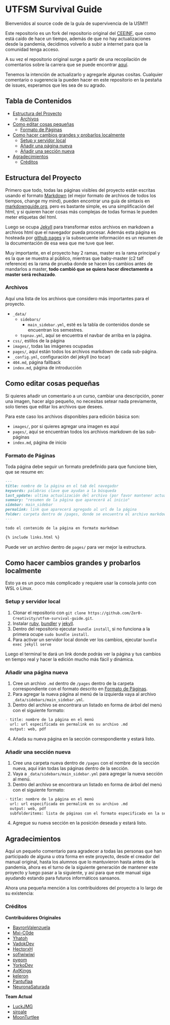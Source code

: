 # UTFSM Survival Guide

Bienvenidos al source code de la guía de supervivencia de la USM!!!

Este repositorio es un fork del repositorio original del [CEEINF](https://github.com/CEEINF-UTFSM/utfsm-survival-guide), que como está caído de hace un tiempo, además de que no hay actualizaciones desde la pandemia, decidimos volverlo a subir a internet para que la comunidad tenga acceso.

A su vez el repositorio original surge a partir de una recopilación de comentarios sobre la carrera que se puede encontrar [aquí](https://docs.google.com/document/d/1ZORkRBDfVD3lYEzETasc74sJj7cdgy6oqHFKpqUJSgc/edit).

Tenemos la intención de actualizarlo y agregarle algunas cositas. Cualquier comentario o sugerencia la pueden hacer en este repositorio en la pestaña de issues, esperamos que les sea de su agrado.

## Tabla de Contenidos

- [Estructura del Proyecto](#estructura-del-proyecto)
  - [Archivos](#archivos)
- [Como editar cosas pequeñas](#como-editar-cosas-pequenas)
  - [Formato de Páginas](#formato-de-páginas)
- [Como hacer cambios grandes y probarlos localmente](#como-hacer-cambios-grandes-y-probarlos-localmente)
  - [Setup y servidor local](#setup-y-servidor-local)
  - [Añadir una página nueva](#anadir-una-pagina-nueva)
  - [Añadir una sección nueva](#anadir-una-seccion-nueva)
- [Agradecimientos](#agradecimientos)
  - [Créditos](#créditos)

## Estructura del Proyecto

Primero que todo, todas las páginas visibles del proyecto están escritas usando el formato [Markdown](https://es.wikipedia.org/wiki/Markdown) (el mejor formato de archivos de todos los tiempos, change my mind), pueden encontrar una guía de sintaxis en [markdownguide.org](https://www.markdownguide.org/), pero es bastante simple, es una simplificación del html, y si quieren hacer cosas más complejas de todas formas le pueden meter etiquetas del html.

Luego se ocupa [Jekyll](https://jekyllrb.com/) para transformar estos archivos en markdown a archivos html que el navegador pueda procesar. Además esta página es hosteada por [github pages](https://pages.github.com/) y la subsecuente información es un resumen de la documentación de esa wea que me tuve que leer.

Muy importante, en el proyecto hay 2 ramas, master es la rama principal y es la que se muestra al público, mientras que baby-master (c2 talf reference) es la rama de prueba donde se hacen los cambios antes de mandarlos a master, **todo cambió que se quiera hacer directamente a master será rechazado**.

### Archivos

Aquí una lista de los archivos que considero más importantes para el proyecto.

- `_data/`
  - `sidebars/`
    - `main_sidebar.yml`, esté es la tabla de contenidos donde se encuentran los semestres.
  - `topnav.yml`, aquí se encuentra el navbar de arriba en la página.
- `css/`, estilos de la página
- `images/`, todas las imágenes ocupadas
- `pages/`, aquí están todos los archivos markdown de cada sub-página.
- `_config.yml`, configuración del jekyll (no tocar)
- `404.md`, página fallback
- `index.md`, página de introducción

## Como editar cosas pequeñas

Si quieres añadir un comentario a un curso, cambiar una descripción, poner una imagen, hacer algo pequeño, no necesitas setear nada previamente, solo tienes que editar los archivos que desees.

Para este caso los archivos disponibles para edición básica son:

- `images/`, por si quieres agregar una imagen es aquí
- `pages/`, aquí se encuentran todos los archivos markdown de las sub-páginas
- `index.md`, página de inicio

### Formato de Páginas

Toda página debe seguir un formato predefinido para que funcione bien, que se resume en:

``` md
---
title: nombre de la página en el tab del navegador
keywords: palabras clave que ayudan a la búsqueda
last_update: ultima actualización del archivo (por favor mantener actualizado)
summary: "resumen de la página que aparecerá al inicio"
sidebar: main_sidebar
permalink: link que aparecerá agregado al url de la página
folder: carpeta dentro de /pages, donde se encuentra el archivo markdown
---

todo el contenido de la página en formato markdown

{% include links.html %}
```

Puede ver un archivo dentro de `pages/` para ver mejor la estructura.

## Como hacer cambios grandes y probarlos localmente

Esto ya es un poco más complicado y requiere usar la consola junto con WSL o Linux.

### Setup y servidor local

1. Clonar el repositorio con `git clone https://github.com/Zer0-Creativity/utfsm-survival-guide.git`.
2. Instalar [ruby](https://www.ruby-lang.org/es/), [bundler](https://bundler.io/) y [jekyll](https://jekyllrb.com/).
3. Dentro del repositorio ejecutar `bundle install`, si no funciona a la primera ocupe `sudo bundle install`.
4. Para activar un servidor local donde ver los cambios, ejecutar `bundle exec jekyll serve`

Luego el terminal te dará un link donde podrás ver la página y tus cambios en tiempo real y hacer la edición mucho más fácil y dinámica.

### Añadir una página nueva

1. Cree un archivo `.md` dentro de `/pages` dentro de la carpeta correspondiente con el formato descrito en [Formato de Páginas](#formato-de-páginas).
2. Para agregar la nueva página al menú de la izquierda vaya al archivo `_data/sidebars/main_sidebar.yml`.
3. Dentro del archivo se encontrara un listado en forma de árbol del menú con el siguiente formato:

``` md
- title: nombre de la página en el menú
  url: url especificada en permalink en su archivo .md
  output: web, pdf
```

4. Añada su nueva página en la sección correspondiente y estará listo.

### Añadir una sección nueva

1. Cree una carpeta nueva dentro de `/pages` con el nombre de la sección nueva, aquí irán todas las páginas dentro de la sección.
2. Vaya a `_data/sidebars/main_sidebar.yml` para agregar la nueva sección al menú.
3. Dentro del archivo se encontrara un listado en forma de árbol del menú con el siguiente formato:

``` md
- title: nombre de la página en el menú
  url: url especificada en permalink en su archivo .md
  output: web, pdf
  subfolderitems: lista de páginas con el formato especificado en la sección anterior
```

4. Agregue su nueva sección en la posición deseada y estará listo.

## Agradecimientos

Aquí un pequeño comentario para agradecer a todas las personas que han participado de alguna u otra forma en este proyecto, desde el creador del manual original, hasta los alumnos que lo mantuvieron hasta antes de la pandemia, ahora es el turno de la siguiente generación de mantener este proyecto y luego pasar a la siguiente, y así para que este manual siga ayudando estando para futuros informáticos sansanos.

Ahora una pequeña mención a los contribuidores del proyecto a lo largo de su existencia:

### Créditos

**Contribuidores Originales**

- [BayronValenzuela](https://github.com/BayronValenzuela)
- [Mxi-C0de](https://github.com/Mxi-C0de)
- [Yhatoh](https://github.com/Yhatoh)
- [VadokDev](https://github.com/VadokDev)
- [HectorxH](https://github.com/HectorxH)
- [sofiwiwiwi](https://github.com/sofiwiwiwi)
- [pyeom](https://github.com/pyeom)
- [YorkoDev](https://github.com/YorkoDev)
- [AxlKings](https://github.com/AxlKings)
- [keleron](https://github.com/keleron)
- [Pantuflaa](https://github.com/Pantuflaa)
- [NeuronaSaturada](https://github.com/NeuronaSaturada)

**Team Actual**

- [LuckJMG](https://github.com/LuckJMG)
- [siroale](https://github.com/siroale)
- [MoonTurtlee](https://github.com/MoonTurtlee)
